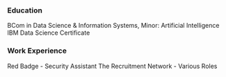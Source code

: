 

### Education
BCom in Data Science & Information Systems, Minor: Artificial Intelligence
IBM Data Science Certificate
### Work Experience
Red Badge - Security Assistant
The Recruitment Network - Various Roles
